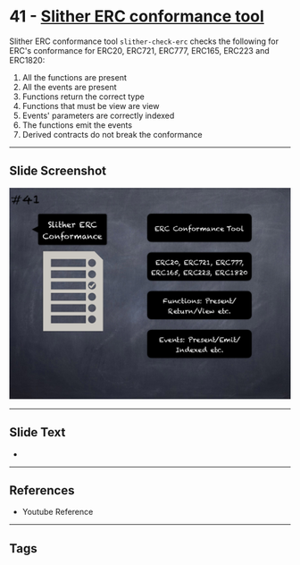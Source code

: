 
# 41 - [Slither ERC conformance tool](./Slither%20ERC%20conformance%20tool.md)

Slither ERC conformance tool `slither-check-erc` checks the following for ERC's conformance for ERC20, ERC721, ERC777, ERC165, ERC223 and ERC1820:


1.  All the functions are present
2.  All the events are present
3.  Functions return the correct type
4.  Functions that must be view are view
5.  Events' parameters are correctly indexed
6.  The functions emit the events
7.  Derived contracts do not break the conformance


___
## Slide Screenshot
![041.png](../../images/6.%20Audit%20Techniques%20and%20Tools%20101/041.png)
___
## Slide Text
- 
___
## References
- Youtube Reference
___
## Tags
